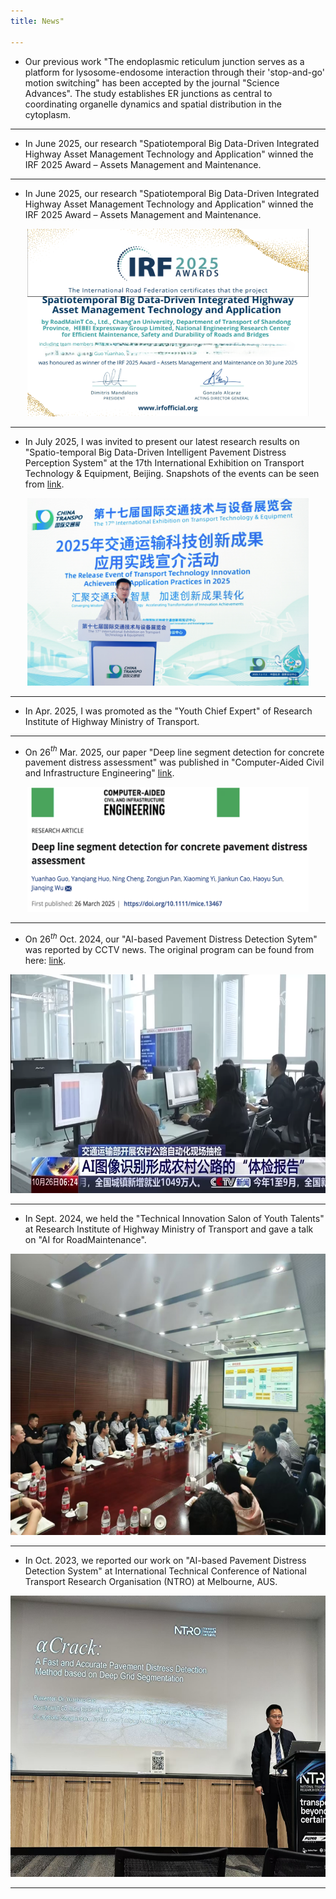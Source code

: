 ```yaml
---
title: News"

---
```

+ Our previous work "The endoplasmic reticulum junction serves as a platform for lysosome-endosome interaction through their 'stop-and-go' motion switching" has been accepted by the journal "Science Advances". The study establishes ER junctions as central to coordinating organelle dynamics and spatial distribution in the cytoplasm.

---
+ In June 2025, our research "Spatiotemporal Big Data-Driven Integrated Highway Asset Management Technology and Application" winned the IRF 2025 Award – Assets Management and Maintenance.

---
+ In June 2025, our research "Spatiotemporal Big Data-Driven Integrated Highway Asset Management Technology and Application" winned the IRF 2025 Award – Assets Management and Maintenance.

<div align=center>
<img src="IFI.png" alt="presentation" width="450" height="300">
</div>

---
+ In July 2025, I was invited to present our latest research results on "Spatio-temporal Big Data-Driven Intelligent Pavement Distress Perception System" at the 17th International Exhibition on Transport Technology & Equipment, Beijing. Snapshots of the events can be seen from [link](https://m.alltuu.com/album/2122427104/?menu=live).

<div align=center>
<img src="交通展-宣介会.jpeg" alt="presentation" width="450" height="300">
</div>

---
+ In Apr. 2025, I was promoted as the "Youth Chief Expert" of Research Institute of Highway Ministry of Transport.
  
---


+ On 26$^{th}$ Mar. 2025, our paper "Deep line segment detection for concrete pavement distress assessment" was published in "Computer-Aided Civil and Infrastructure Engineering" [link](https://onlinelibrary.wiley.com/doi/10.1111/mice.13467?af=R).
<div align=center>
<img src="cacie_paper.png" alt="3D celeral artery model" width="450" height="200">
</div>

---

+ On 26$^{th}$ Oct. 2024, our "AI-based Pavement Distress Detection Sytem" was reported by CCTV news. The original program can be found from here: [link](https://tv.cctv.com/2024/10/26/VIDE41vu2mhxEyCrLPpnxwlE241026.shtml?spm=C45404.PlcSaTuIQb0E.ENSvHePEGND5.17).

<div align=center>
<img src="cctvnews.png" alt="3D celeral artery model" width="640" height="350">
</div>

---

+ In Sept. 2024, we held the "Technical Innovation Salon of Youth Talents" at Research Institute of Highway Ministry of Transport and gave a talk on "AI for RoadMaintenance".
   
<div align=center>
<img src="seminar.jpg" alt="3D celeral artery model" width="640" height="450">
</img>
</div>

---

+ In Oct. 2023, we reported our work on "AI-based Pavement Distress Detection System" at International Technical Conference of National Transport Research Organisation (NTRO) at Melbourne, AUS.
<div align=center>
<img src="ntro.jpeg" alt="3D celeral artery model" width="640" height="450">
</img>
</div>

---